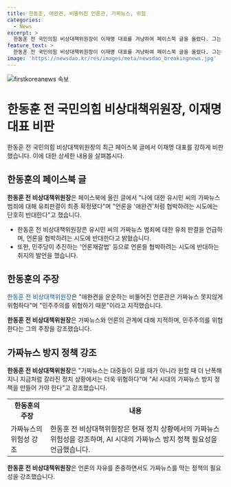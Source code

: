 ```yaml
---
title: 한동훈, 애완견, 비뚤어진 언론관, 가짜뉴스, 위험
categories:
  - News
excerpt: >
  한동훈 전 국민의힘 비상대책위원장이 이재명 대표를 겨냥하여 페이스북 글을 올렸다. 그는 유시민 씨의 가짜뉴스 범죄에 대한 유죄 판결에 대한 발언을 통해 이 대표를 비판했고, 언론의 자유와 가짜뉴스 방지 정책에 대해 강조했다. 또한, AI 시대에 가짜뉴스로 인한 선동이 더욱 위험해질 것을 우려하며, 언론의 역할이 변하지 않을 것을 믿음을 표현했다.
feature_text: >
  한동훈 전 국민의힘 비상대책위원장이 이재명 대표를 겨냥하여 페이스북 글을 올렸다. 그는 유시민 씨의 가짜뉴스 범죄에 대한 유죄 판결에 대한 발언을 통해 이 대표를 비판했고, 언론의 자유와 가짜뉴스 방지 정책에 대해 강조했다. 또한, AI 시대에 가짜뉴스로 인한 선동이 더욱 위험해질 것을 우려하며, 언론의 역할이 변하지 않을 것을 믿음을 표현했다.
image: 'https://newsdao.kr/res/images/meta/newsdao_breakingnews.jpg'
---
```


<p><img src="https://newsdao.kr/res/images/meta/newsdao_breakingnews.jpg" alt="firstkoreanews 속보" /></p>

<h1>한동훈 전 국민의힘 비상대책위원장, 이재명 대표 비판</h1>

<p data-ke-size="size16">한동훈 전 국민의힘 비상대책위원장의 최근 페이스북 글에서 이재명 대표를 강하게 비판했습니다. 이에 대한 상세한 내용을 살펴봅시다.</p>

<h2 data-ke-size="size26">한동훈의 페이스북 글</h2>

<p><b>한동훈 전 비상대책위원장</b>은 페이스북에 올린 글에서 "나에 대한 유시민 씨의 가짜뉴스 범죄에 대해 유죄판결이 최종 확정됐다"며 "언론을 '애완견'처럼 협박하려는 시도에는 단호히 반대한다"고 했습니다.</p>

<ul>
  <li>한동훈 전 비상대책위원장은 유시민 씨의 가짜뉴스 범죄에 대한 유죄 판결을 언급하며, 언론을 협박하려는 시도에 반대한다고 밝혔습니다.</li>
  <li>또한, 민주당이 추진하는 '언론재갈법' 등으로 언론을 협박하려는 시도에 반대하는 취지의 발언을 했습니다.</li>
</ul>

<h2 data-ke-size="size26">한동훈의 주장</h2>

<p><span style="color: #1a5490;">한동훈 전 비상대책위원장</span>은 "애완견을 운운하는 비뚤어진 언론관은 가짜뉴스 못지않게 위험하다"며 "민주주의를 위협하기 때문"이라고 지적했습니다.</p>

<p><b>한동훈 전 비상대책위원장</b>은 가짜뉴스와 언론의 관계에 대해 지적하며, 민주주의를 위협한다는 그의 주장을 강조했습니다.</p>

<h2 data-ke-size="size26">가짜뉴스 방지 정책 강조</h2>

<p><b>한동훈 전 비상대책위원장</b>은 "가짜뉴스는 대중들이 모를 때가 아니라 원할 때 더 난폭해지니 지금처럼 갈라진 정치 상황에서는 더욱 위험하다"며 "AI 시대의 가짜뉴스 방지 정책을 만들어 가야 한다"고 강조했습니다.</p>

<table style="width: 100%;">
  <tr>
    <td style="text-align: center; height: 17px;"><b>한동훈의 주장</b></td>
    <td style="text-align: center; height: 17px;"><b>내용</b></td>
  </tr>
  <tr>
    <td style="text-align: left;">가짜뉴스의 위험성 강조</td>
    <td style="text-align: left;">한동훈 전 비상대책위원장은 현재 정치 상황에서의 가짜뉴스 위험성을 강조하며, AI 시대의 가짜뉴스 방지 정책 필요성을 언급했습니다.</td>
  </tr>
</table>

<p><b>한동훈 전 비상대책위원장</b>은 언론의 자유를 존중하면서도 가짜뉴스를 막는 정책의 필요성을 강조했습니다.</p>


